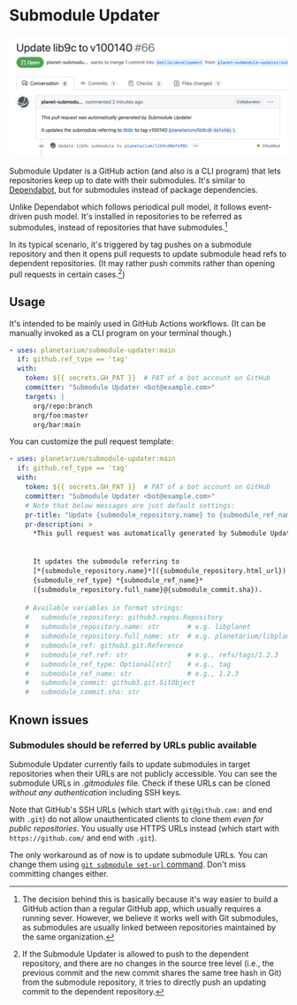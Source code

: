 Submodule Updater
=================

![](screenshot.png)

Submodule Updater is a GitHub action (and also is a CLI program) that lets
repositories keep up to date with their submodules.  It's similar to
[Dependabot], but for submodules instead of package dependencies.

Unlike Dependabot which follows periodical pull model, it follows event-driven
push model.  It's installed in repositories to be referred as submodules,
instead of repositories that have submodules.[^1]

In its typical scenario, it's triggered by tag pushes on a submodule repository
and then it opens pull requests to update submodule head refs to dependent
repositories.  (It may rather push commits rather than opening pull requests
in certain cases.[^2])

[^1]: The decision behind this is basically because it's way easier to build
      a GitHub action than a regular GitHub app, which usually requires
      a running sever.  However, we believe it works well with Git submodules,
      as submodules are usually linked between repositories maintained by
      the same organization.

[^2]: If the Submodule Updater is allowed to push to the dependent repository,
      and there are no changes in the source tree level (i.e., the previous
      commit and the new commit shares the same tree hash in Git) from
      the submodule repository, it tries to directly push an updating commit
      to the dependent repository.

[Dependabot]: https://github.com/dependabot


Usage
-----

It's intended to be mainly used in GitHub Actions workflows.  (It can be
manually invoked as a CLI program on your terminal though.)

~~~ yaml
- uses: planetarium/submodule-updater:main
  if: github.ref_type == 'tag'
  with:
    token: ${{ secrets.GH_PAT }}  # PAT of a bot account on GitHub
    committer: "Submodule Updater <bot@example.com>"
    targets: |
      org/repo:branch
      org/foo:master
      org/bar:main
~~~

You can customize the pull request template:

~~~ yaml
- uses: planetarium/submodule-updater:main
  if: github.ref_type == 'tag'
  with:
    token: ${{ secrets.GH_PAT }}  # PAT of a bot account on GitHub
    committer: "Submodule Updater <bot@example.com>"
    # Note that below messages are just default settings:
    pr-title: "Update {submodule_repository.name} to {submodule_ref_name}"
    pr-description: >
      *This pull request was automatically generated by Submodule Updater.*


      It updates the submodule referring to
      [*{submodule_repository.name}*]({submodule_repository.html_url}) to
      {submodule_ref_type} *{submodule_ref_name}*
      ({submodule_repository.full_name}@{submodule_commit.sha}).

    # Available variables in format strings:
    #   submodule_repository: github3.repos.Repository
    #   submodule_repository.name: str       # e.g. libplanet
    #   submodule_repository.full_name: str  # e.g. planetarium/libplanet
    #   submodule_ref: github3.git.Reference
    #   submodule_ref.ref: str               # e.g., refs/tags/1.2.3
    #   submodule_ref_type: Optional[str]    # e.g., tag
    #   submodule_ref_name: str              # e.g., 1.2.3
    #   submodule_commit: github3.git.GitObject
    #   submodule_commit.sha: str
~~~


Known issues
------------

### Submodules should be referred by URLs public available

Submodule Updater currently fails to update submodules in target repositories
when their URLs are not publicly accessible.  You can see the submodule URLs in
*.gitmodules* file.  Check if these URLs can be cloned *without any
authentication* including SSH keys.

Note that GitHub's SSH URLs (which start with `git@github.com:` and end with
`.git`) do not allow unauthenticated clients to clone them *even for public
repositories*.  You usually use HTTPS URLs instead (which start with
`https://github.com/` and end with `.git`).

The only workaround as of now is to update submodule URLs.  You can change them
using [`git submodule set-url` command][git submodule set-url].  Don't miss
committing changes either.

[git submodule set-url]: https://git-scm.com/docs/git-submodule#Documentation/git-submodule.txt-set-url--ltpathgtltnewurlgt
